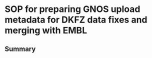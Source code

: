 SOP for preparing GNOS upload metadata for DKFZ data fixes and merging with EMBL
=====

Summary
-----
